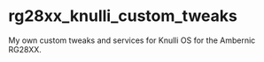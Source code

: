 # rg28xx_knulli_custom_tweaks
My own custom tweaks and services for Knulli OS for the Ambernic RG28XX.
